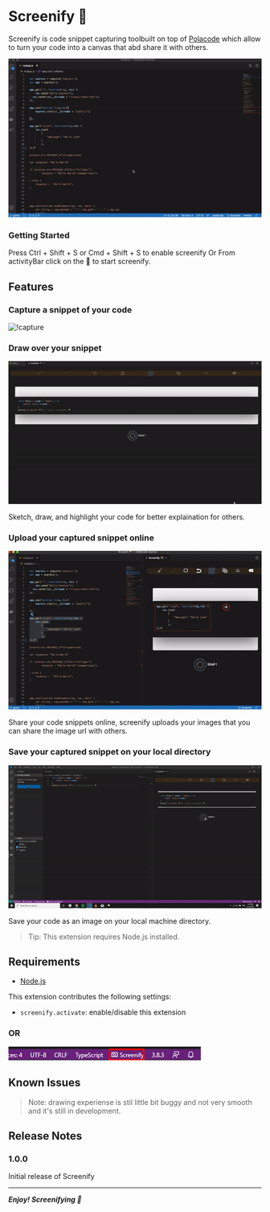 # Screenify 📸

Screenify is code snippet capturing toolbuilt on top of [Polacode](https://marketplace.visualstudio.com/items?itemName=pnp.polacode&ssr=false#overview) which allow to turn your code into a canvas that abd share it with others.

![Screenify](./demo/screenify.gif)

### Getting Started

Press Ctrl + Shift + S or Cmd + Shift + S to enable screenify
Or
From activityBar click on the 📸 to start screenify.

## Features

### Capture a snippet of your code

![!capture](./demo/capture.gif)



### Draw over your snippet

![!Draw](./demo/draw.gif)

Sketch, draw, and highlight your code for better explaination for others.

### Upload your captured snippet online
  
![!upload](./demo/upload.gif)

Share your code snippets online, screenify uploads your images that you can share the image url with others.

### Save your captured snippet on your local directory

![!save](./demo/save.gif)

Save your code as an image on your local machine directory.

> Tip: This extension requires Node.js installed.

## Requirements

* [Node.js](https://nodejs.org)

This extension contributes the following settings:

* `screenify.activate`: enable/disable this extension
  
### OR

![launchWithActivityBar](./demo/activityBar.png)

## Known Issues

>Note: drawing experiense is stil little bit buggy and not very smooth and it's still in development.

## Release Notes

### 1.0.0

Initial release of Screenify

-----------------------------------------------------------------------------------------------------------
***Enjoy! Screenifying 📸***
